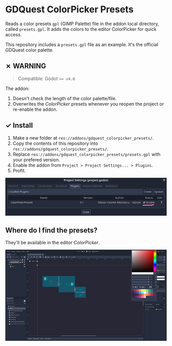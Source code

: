 # GDQuest ColorPicker Presets

Reads a color presets `gpl` (GIMP Palette) file in the addon local directory, called `presets.gpl`. It adds the colors to the editor ColorPicker for quick access.

This repository includes a `presets.gpl` file as an example. It's the official GDQuest color palette.

## ✗ WARNING

> Compatible: Godot `>= v4.0`

The addon:

1. Doesn't check the length of the color palette/file.
1. Overwrites the _ColorPicker_ presets whenever you reopen the project or re-enable the addon.

## ✓ Install

1. Make a new folder at `res://addons/gdquest_colorpicker_presets/`.
1. Copy the contents of this repository into `res://addons/gdquest_colorpicker_presets/`.
1. Replace `res://addons/gdquest_colorpicker_presets/presets.gpl` with your prefered version.
1. Enable the addon from `Project > Project Settings... > Plugins`.
1. Profit.

![install project settings](./readme/install_project_settings.png)

## Where do I find the presets?

They'll be available in the editor _ColorPicker_.

![ColorPicker presets](./readme/colorpicker_presets.png)
